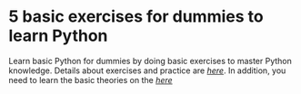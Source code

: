 # 5 basic exercises for dummies to learn Python
Learn basic Python for dummies by doing basic exercises to master Python knowledge. Details about exercises and practice are _[here](https://pythonid.com/user/doan/projects/5-exercises-for-dummies-python)_. In addition, you need to learn the basic theories on the _[here](https://pythonid.com/tutorials/python-getting-started)_

